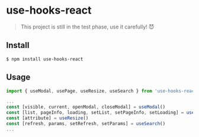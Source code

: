 # use-hooks-react

> This project is still in the test phase, use it carefully! 😈

## Install

```shell
$ npm install use-hooks-react
```

## Usage

```js
import { useModal, usePage, useResize, useSearch } from 'use-hooks-react'

...
const [visible, current, openModal, closeModal] = useModal()
const [list, pageInfo, loading, setList, setPageInfo, setLoading] = usePage()
const [attribute] = useResize()
const [refresh, params, setRefresh, setParams] = useSearch()
...
```



